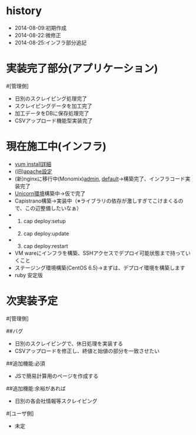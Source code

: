 
history
=====================
* 2014-08-09:初期作成
* 2014-08-22:微修正
* 2014-08-25:インフラ部分追記

実装完了部分(アプリケーション)
=====================
#[管理側]
* 日別のスクレイピング処理完了
* スクレイピングデータを加工完了
* 加工データをDBに保存処理完了
* CSVアップロード機能型実装完了
 
現在施工中(インフラ)
=====================
* [yum install詳細](http://qiita.com/pollseed/items/6e87c2e4e96d16717c28)
* (旧)[apache設定](https://github.com/pollseed/chef-common/tree/master/site-cookbooks/apache)
* (新)nginxに移行中(Monomix)[admin](https://github.com/pollseed/chef-common/blob/master/site-cookbooks/dstat/recipes/nginx_admin), [default](https://github.com/pollseed/chef-common/blob/master/site-cookbooks/dstat/recipes/nginx_default)→構築完了、インフラコード実装完了
* [Unicorn環境](https://github.com/pollseed/chef-common/blob/master/site-cookbooks/dstat/recipes/unicorn.rb)構築中→仮で完了
* Capistrano構築→実装中（※ライブラリの依存が激しすぎてこけまくるので、この辺整備したいなぁ）
* 1. cap deploy:setup 
* 2. cap deploy:update
* 3. cap deploy:restart
* VM wareにインフラを構築、SSHアクセスでデプロイ可能状態まで持っていくこと
* ステージング環境構築(CentOS 6.5)→まずは、デプロイ環境を構築します
* ruby 安定版

次実装予定
=====================
#[管理側]

##バグ
* 日別のスクレイピングで、休日処理を実装する
* CSVアップロードを修正し、終値と始値の部分を一致させたい

##追加機能:必須
* JSで簡易計算用のページを作成する

##追加機能:余裕があれば
* 日別の各会社情報等スクレイピング

#[ユーザ側]
* 未定


